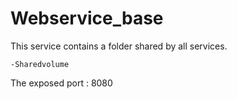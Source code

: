 # Webservice_base  
This service contains a folder shared by all services.
    
    -Sharedvolume
    
The exposed port : 8080
